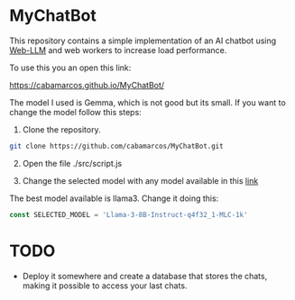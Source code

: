 # MyChatBot

This repository contains a simple implementation of an AI chatbot using [Web-LLM](https://github.com/mlc-ai/web-llm) and web workers to increase load performance.

To use this you an open this link:

https://cabamarcos.github.io/MyChatBot/

The model I used is Gemma, which is not good but its small. If you want to change the model follow this steps:

1. Clone the repository.

```bash
git clone https://github.com/cabamarcos/MyChatBot.git
```

2. Open the file ./src/script.js

3. Change the selected model with any model available in this [link](https://github.com/mlc-ai/web-llm/blob/main/src/config.ts)

The best model available is llama3. Change it doing this:

```JavaScript
const SELECTED_MODEL = 'Llama-3-8B-Instruct-q4f32_1-MLC-1k'
```

# TODO

- Deploy it somewhere and create a database that stores the chats, making it possible to access your last chats.
